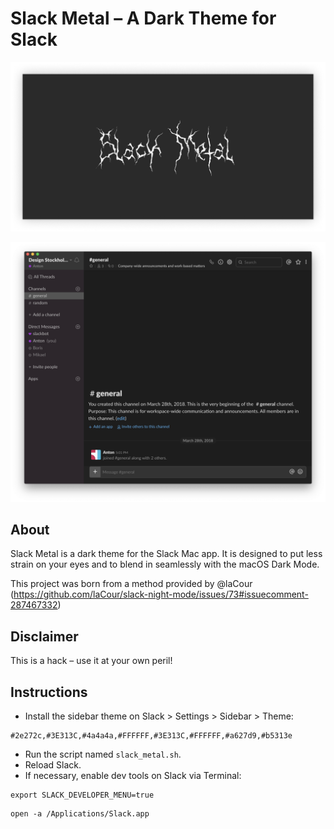 
Slack Metal – A Dark Theme for Slack
====================================

![Slack Metal logo](slack.metal_cover.jpg)

![General screenshot](Screenshots/screen_general.png)

## About
Slack Metal is a dark theme for the Slack Mac app. It is designed to put less strain on your eyes and to blend in seamlessly with the macOS Dark Mode. 

This project was born from a method provided by @laCour (https://github.com/laCour/slack-night-mode/issues/73#issuecomment-287467332)

## Disclaimer
This is a hack – use it at your own peril!

## Instructions 
* Install the sidebar theme on Slack > Settings > Sidebar > Theme:
```style
#2e272c,#3E313C,#4a4a4a,#FFFFFF,#3E313C,#FFFFFF,#a627d9,#b5313e
```
* Run the script named `slack_metal.sh`. 
* Reload Slack.
* If necessary, enable dev tools on Slack via Terminal:
```shell
export SLACK_DEVELOPER_MENU=true
```
```shell
open -a /Applications/Slack.app
```
